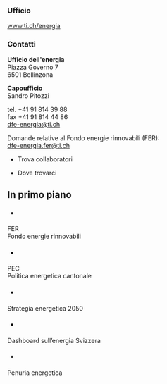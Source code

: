 ###  Ufficio

www.ti.ch/energia

###  Contatti

**Ufficio dell'energia**  
Piazza Governo 7  
6501 Bellinzona

 **Capoufficio**  
Sandro Pitozzi

tel. +41 91 814 39 88  
fax +41 91 814 44 86  
dfe-energia@ti.ch  

Domande relative al Fondo energie rinnovabili (FER):  
dfe-energia.fer@ti.ch

  * Trova collaboratori

  * Dove trovarci

##  In primo piano

  * #### 

FER  
Fondo energie rinnovabili

  * #### 

PEC  
Politica energetica cantonale

  * #### 

Strategia energetica 2050

  * #### 

Dashboard sull’energia Svizzera

  * #### 

Penuria energetica

